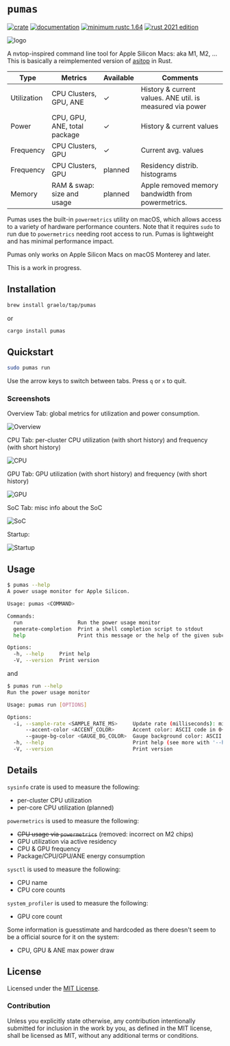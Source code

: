 # `pumas`

[![crate](https://img.shields.io/crates/v/pumas.svg)](https://crates.io/crates/pumas)
[![documentation](https://docs.rs/pumas/badge.svg)](https://docs.rs/pumas)
[![minimum rustc 1.64](https://img.shields.io/badge/rustc-1.64+-red.svg)](https://rust-lang.github.io/rfcs/2495-min-rust-version.html)
[![rust 2021 edition](https://img.shields.io/badge/edition-2021-blue.svg)](https://doc.rust-lang.org/edition-guide/rust-2021/index.html)
<!-- [![build status](https://github.com/graelo/pumas/actions/workflows/essentials.yml/badge.svg)](https://github.com/graelo/pumas/actions/workflows/essentials.yml) -->

![logo](./images/pumas-logo.svg)

<!-- cargo-sync-readme start -->

A nvtop-inspired command line tool for Apple Silicon Macs: aka M1, M2, ... This is basically a
reimplemented version of [asitop] in Rust.

| Type        | Metrics                      | Available | Comments                                                  |
| ---         | ---                          | ---       | ---                                                       |
| Utilization | CPU Clusters, GPU, ANE       | ✓         | History & current values. ANE util. is measured via power |
| Power       | CPU, GPU, ANE, total package | ✓         | History & current values                                  |
| Frequency   | CPU Clusters, GPU            | ✓         | Current avg. values                                       |
| Frequency   | CPU Clusters, GPU            | planned   | Residency distrib. histograms                             |
| Memory      | RAM & swap: size and usage   | planned   | Apple removed memory bandwidth from powermetrics.         |

Pumas uses the built-in `powermetrics` utility on macOS, which allows access to a
variety of hardware performance counters. Note that it requires `sudo` to run due
to `powermetrics` needing root access to run. Pumas is lightweight and has
minimal performance impact.

Pumas only works on Apple Silicon Macs on macOS Monterey and later.

This is a work in progress.

## Installation

```sh
brew install graelo/tap/pumas
```

or

```sh
cargo install pumas
```

## Quickstart

```sh
sudo pumas run
```

Use the arrow keys to switch between tabs. Press `q` or `x` to quit.

### Screenshots

Overview Tab: global metrics for utilization and power consumption.

![Overview](./images/screenshot-overview.png)

CPU Tab: per-cluster CPU utilization (with short history) and frequency
(with short history)

![CPU](./images/screenshot-cpu.png)

GPU Tab: GPU utilization (with short history) and frequency
(with short history)

![GPU](./images/screenshot-gpu.png)

SoC Tab: misc info about the SoC

![SoC](./images/screenshot-soc.png)

Startup:

![Startup](./images/screenshot-startup.png)

## Usage

```sh
$ pumas --help
A power usage monitor for Apple Silicon.

Usage: pumas <COMMAND>

Commands:
  run                  Run the power usage monitor
  generate-completion  Print a shell completion script to stdout
  help                 Print this message or the help of the given subcommand(s)

Options:
  -h, --help     Print help
  -V, --version  Print version
```

and

```sh
$ pumas run --help
Run the power usage monitor

Usage: pumas run [OPTIONS]

Options:
  -i, --sample-rate <SAMPLE_RATE_MS>     Update rate (milliseconds): min: 100 [default: 1000]
      --accent-color <ACCENT_COLOR>      Accent color: ASCII code in 0~255 [default: 2]
      --gauge-bg-color <GAUGE_BG_COLOR>  Gauge background color: ASCII code in 0~255 [default: 7]
  -h, --help                             Print help (see more with '--help')
  -V, --version                          Print version
```

## Details

`sysinfo` crate is used to measure the following:

- per-cluster CPU utilization
- per-core CPU utilization (planned)

`powermetrics` is used to measure the following:

- ~~CPU usage via `powermetrics`~~ (removed: incorrect on M2 chips)
- GPU utilization via active residency
- CPU & GPU frequency
- Package/CPU/GPU/ANE energy consumption

`sysctl` is used to measure the following:

- CPU name
- CPU core counts

`system_profiler` is used to measure the following:

- GPU core count

Some information is guesstimate and hardcoded as there doesn't seem to be a official source for
it on the system:

- CPU, GPU & ANE max power draw

## License

Licensed under the [MIT License].

### Contribution

Unless you explicitly state otherwise, any contribution intentionally submitted
for inclusion in the work by you, as defined in the MIT license, shall
be licensed as MIT, without any additional terms or conditions.

[MIT license]: http://opensource.org/licenses/MIT
[asitop]: https://github.com/tlkh/asitop

<!-- cargo-sync-readme end -->
